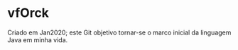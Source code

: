 # vfOrck
Criado em Jan2020; este Git objetivo tornar-se o marco inicial da linguagem Java em minha vida.
